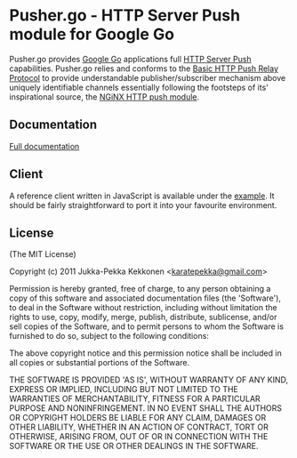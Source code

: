 Pusher.go - HTTP Server Push module for Google Go
==================================================

Pusher.go provides [Google Go](http://golang.org/) applications full [HTTP Server Push](http://en.wikipedia.org/wiki/Push_technology#HTTP_server_push)
capabilities.
Pusher.go relies and conforms
to the [Basic HTTP Push Relay Protocol](http://pushmodule.slact.net/protocol.html)
to provide understandable publisher/subscriber mechanism above uniquely
identifiable channels essentially following the footsteps of its' inspirational source,
the [NGiNX HTTP push module](http://pushmodule.slact.net/).

## Documentation

[Full documentation](http://gopkgdoc.appspot.com/pkg/github.com/madari/pusher.go)

## Client

A reference client written in JavaScript is available under the [example](example/www/pusher.js).
It should be fairly straightforward to port it into your favourite environment.

## License 

(The MIT License)

Copyright (c) 2011 Jukka-Pekka Kekkonen &lt;karatepekka@gmail.com&gt;

Permission is hereby granted, free of charge, to any person obtaining
a copy of this software and associated documentation files (the
'Software'), to deal in the Software without restriction, including
without limitation the rights to use, copy, modify, merge, publish,
distribute, sublicense, and/or sell copies of the Software, and to
permit persons to whom the Software is furnished to do so, subject to
the following conditions:

The above copyright notice and this permission notice shall be
included in all copies or substantial portions of the Software.

THE SOFTWARE IS PROVIDED 'AS IS', WITHOUT WARRANTY OF ANY KIND,
EXPRESS OR IMPLIED, INCLUDING BUT NOT LIMITED TO THE WARRANTIES OF
MERCHANTABILITY, FITNESS FOR A PARTICULAR PURPOSE AND NONINFRINGEMENT.
IN NO EVENT SHALL THE AUTHORS OR COPYRIGHT HOLDERS BE LIABLE FOR ANY
CLAIM, DAMAGES OR OTHER LIABILITY, WHETHER IN AN ACTION OF CONTRACT,
TORT OR OTHERWISE, ARISING FROM, OUT OF OR IN CONNECTION WITH THE
SOFTWARE OR THE USE OR OTHER DEALINGS IN THE SOFTWARE.
